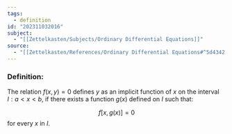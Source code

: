 ```yaml
---
tags:
  - definition
id: "202311032016"
subject:
  - "[[Zettelkasten/Subjects/Ordinary Differential Equations]]"
source:
  - "[[Zettelkasten/References/Ordinary Differential Equations#^5d4342|Tenenbaum, Pollard]]"
---
```

### Definition:
The relation $f(x,y)=0$ defines $y$ as an implicit function of $x$ on the interval $I: a<x<b$, if there exists a function $g(x)$ defined on $I$ such that:

$$ f[x, g(x)] = 0 $$
for every $x$ in $I$.
